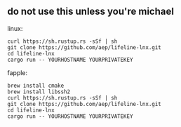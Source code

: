 do not use this unless you're michael
--------------------------------------



linux:

```
curl https://sh.rustup.rs -sSf | sh
git clone https://github.com/aep/lifeline-lnx.git
cd lifeline-lnx
cargo run -- YOURHOSTNAME YOURPRIVATEKEY
```


fapple:

```
brew install cmake
brew install libssh2
curl https://sh.rustup.rs -sSf | sh
git clone https://github.com/aep/lifeline-lnx.git
cd lifeline-lnx
cargo run -- YOURHOSTNAME YOURPRIVATEKEY
```
